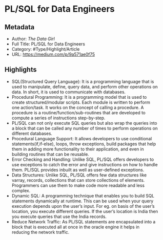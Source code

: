 # PL/SQL for Data Engineers

## Metadata

* Author: *The Data Girl*
* Full Title: PL/SQL for Data Engineers
* Category: #Type/Highlight/Article
* URL: https://medium.com/p/9a571ae0f75

## Highlights

* SQL(Structured Query Language): It is a programming language that is used to manipulate, define, query data, and perform other operations on data. In short, it is used to communicate with databases.
* Procedural Programming: It is a programming model that is used to create structured/modular scripts. Each module is written to perform one action/task. It works on the concept of calling a procedure. A procedure is a routine/function/sub-routines that are developed to compute a series of instructions step-by-step.
* PL/SQL can not only execute SQL queries but also wrap the queries into a block that can be called any number of times to perform operations on different databases.
* Procedural Language Support: It allows developers to use conditional statements(if,if-else), loops, throw exceptions, build packages that help them in adding more functionality to their application, and even in building routines that can be reusable.
* Error Checking and Handling: Unlike SQL, PL/SQL offers developers to use exceptions to catch the error and give instructions on how to handle them. PL/SQL provides inbuilt as well as user-defined exceptions.
* Data Structures: Unlike SQL, PL/SQL offers few data structures like varray, records, collections that can store collections of elements. Programmers can use them to make code more readable and less complex.
* Dynamic SQL: A programming technique that enables you to build SQL statements dynamically at runtime. This can be used when your query execution depends upon the user’s input. For eg. on basis of the user’s location, you execute different queries. If the user’s location is India then you execute queries that use the India records.
* Reduce Network Traffic: As PL/SQL statements are encapsulated into a block that is executed all at once in the oracle engine it helps in reducing the network traffic.
